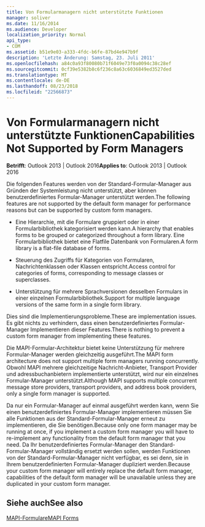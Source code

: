 ```yaml
---
title: Von Formularmanagern nicht unterstützte Funktionen
manager: soliver
ms.date: 11/16/2014
ms.audience: Developer
localization_priority: Normal
api_type:
- COM
ms.assetid: b51e9e03-a333-4fdc-b6fe-87bd4e947b9f
description: 'Letzte Änderung: Samstag, 23. Juli 2011'
ms.openlocfilehash: a84c0a93f80080b71f6049e73f0a0094c38c28ef
ms.sourcegitcommit: 0cf39e5382b8c6f236c8a63c6036849ed3527ded
ms.translationtype: MT
ms.contentlocale: de-DE
ms.lasthandoff: 08/23/2018
ms.locfileid: "22566873"
---
```

# <a name="capabilities-not-supported-by-form-managers"></a><span data-ttu-id="58a4e-103">Von Formularmanagern nicht unterstützte Funktionen</span><span class="sxs-lookup"><span data-stu-id="58a4e-103">Capabilities Not Supported by Form Managers</span></span>

  
  
<span data-ttu-id="58a4e-104">**Betrifft**: Outlook 2013 | Outlook 2016</span><span class="sxs-lookup"><span data-stu-id="58a4e-104">**Applies to**: Outlook 2013 | Outlook 2016</span></span> 
  
<span data-ttu-id="58a4e-105">Die folgenden Features werden von der Standard-Formular-Manager aus Gründen der Systemleistung nicht unterstützt, aber können benutzerdefiniertes Formular-Manager unterstützt werden.</span><span class="sxs-lookup"><span data-stu-id="58a4e-105">The following features are not supported by the default form manager for performance reasons but can be supported by custom form managers.</span></span>
  
- <span data-ttu-id="58a4e-106">Eine Hierarchie, mit die Formulare gruppiert oder in einer Formularbibliothek kategorisiert werden kann.</span><span class="sxs-lookup"><span data-stu-id="58a4e-106">A hierarchy that enables forms to be grouped or categorized throughout a form library.</span></span> <span data-ttu-id="58a4e-107">Eine Formularbibliothek bietet eine Flatfile Datenbank von Formularen.</span><span class="sxs-lookup"><span data-stu-id="58a4e-107">A form library is a flat-file database of forms.</span></span>
    
- <span data-ttu-id="58a4e-108">Steuerung des Zugriffs für Kategorien von Formularen, Nachrichtenklassen oder Klassen entspricht.</span><span class="sxs-lookup"><span data-stu-id="58a4e-108">Access control for categories of forms, corresponding to message classes or superclasses.</span></span>
    
- <span data-ttu-id="58a4e-109">Unterstützung für mehrere Sprachversionen desselben Formulars in einer einzelnen Formularbibliothek.</span><span class="sxs-lookup"><span data-stu-id="58a4e-109">Support for multiple language versions of the same form in a single form library.</span></span>
    
<span data-ttu-id="58a4e-110">Dies sind die Implementierungsprobleme.</span><span class="sxs-lookup"><span data-stu-id="58a4e-110">These are implementation issues.</span></span> <span data-ttu-id="58a4e-111">Es gibt nichts zu verhindern, dass einen benutzerdefiniertes Formular-Manager Implementieren dieser Features.</span><span class="sxs-lookup"><span data-stu-id="58a4e-111">There is nothing to prevent a custom form manager from implementing these features.</span></span>
  
<span data-ttu-id="58a4e-112">Die MAPI-Formular-Architektur bietet keine Unterstützung für mehrere Formular-Manager werden gleichzeitig ausgeführt.</span><span class="sxs-lookup"><span data-stu-id="58a4e-112">The MAPI form architecture does not support multiple form managers running concurrently.</span></span> <span data-ttu-id="58a4e-113">Obwohl MAPI mehrere gleichzeitige Nachricht-Anbieter, Transport Provider und adressbuchanbietern implementierte unterstützt, wird nur ein einzelnes Formular-Manager unterstützt.</span><span class="sxs-lookup"><span data-stu-id="58a4e-113">Although MAPI supports multiple concurrent message store providers, transport providers, and address book providers, only a single form manager is supported.</span></span>
  
<span data-ttu-id="58a4e-114">Da nur ein Formular-Manager auf einmal ausgeführt werden kann, wenn Sie einen benutzerdefiniertes Formular-Manager implementieren müssen Sie alle Funktionen aus der Standard-Formular-Manager erneut zu implementieren, die Sie benötigen.</span><span class="sxs-lookup"><span data-stu-id="58a4e-114">Because only one form manager may be running at once, if you implement a custom form manager you will have to re-implement any functionality from the default form manager that you need.</span></span> <span data-ttu-id="58a4e-115">Da Ihr benutzerdefiniertes Formular-Manager den Standard-Formular-Manager vollständig ersetzt werden sollen, werden Funktionen von der Standard-Formular-Manager nicht verfügbar, es sei denn, sie in Ihrem benutzerdefinierten Formular-Manager dupliziert werden.</span><span class="sxs-lookup"><span data-stu-id="58a4e-115">Because your custom form manager will entirely replace the default form manager, capabilities of the default form manager will be unavailable unless they are duplicated in your custom form manager.</span></span>
  
## <a name="see-also"></a><span data-ttu-id="58a4e-116">Siehe auch</span><span class="sxs-lookup"><span data-stu-id="58a4e-116">See also</span></span>



[<span data-ttu-id="58a4e-117">MAPI-Formulare</span><span class="sxs-lookup"><span data-stu-id="58a4e-117">MAPI Forms</span></span>](mapi-forms.md)

